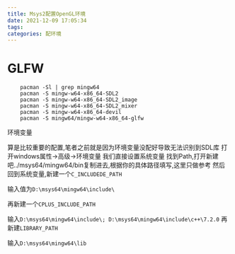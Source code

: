 ```yaml
---
title: Msys2配置OpenGL环境
date: 2021-12-09 17:05:34
tags:
categories: 配环境
---
```


# GLFW

```
    pacman -Sl | grep mingw64
    pacman -S mingw-w64-x86_64-SDL2
    pacman -S mingw-w64-x86_64-SDL2_image
    pacman -S mingw-w64-x86_64-SDL2_mixer
    pacman -S mingw-w64-x86_64-devil
    pacman -S mingw64/mingw-w64-x86_64-glfw
```

环境变量

算是比较重要的配置,笔者之前就是因为环境变量没配好导致无法识别到SDL库 打开windows属性->高级->环境变量  我们直接设置系统变量 找到Path,打开新建吧../msys64/mingw64/bin复制进去,根据你的具体路径填写,这里只做参考  然后回到系统变量,新建一个`C_INCLUDEDE_PATH`

输入值为`D:\msys64\mingw64\include\`

再新建一个`CPLUS_INCLUDE_PATH`

输入`D:\msys64\mingw64\include\; D:\msys64\mingw64\include\c++\7.2.0` 再新建`LIBRARY_PATH`

输入`D:\msys64\mingw64\lib`
